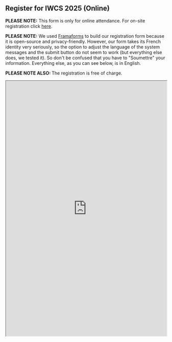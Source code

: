 <h2>Register for IWCS 2025 (Online)</h2>

<p><strong>PLEASE NOTE:</strong> This form is only for online attendance. For on-site registration click <a href="https://iwcs2025.github.io/registration">here</a>.

<p><strong>PLEASE NOTE:</strong> We used <a href="https://framaforms.org/" target="_blank" rel="noopener noreferrer">Framaforms</a> to build our registration form because it is open-source and privacy-friendly. However, our form takes its French identity very seriously, so the option to adjust the language of the system messages and the submit button do not seem to work (but everything else does, we tested it). So don't be confused that you have to "Soumettre" your information. Everything else, as you can see below, is in English.</p>

<p><strong>PLEASE NOTE ALSO: </strong> The registration is free of charge.</p>

<iframe src="https://framaforms.org/iwcs-2025-online-registration-1756385445" width="100%" height="800" border="0"></iframe>
